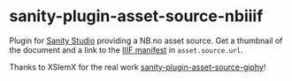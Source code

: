 # sanity-plugin-asset-source-nbiiif

Plugin for [Sanity Studio](https://www.sanity.io) providing a NB.no asset source. Get a thumbnail of the document and a link to the [IIIF manifest](https://iiif.io/api/presentation/2.0/#introduction) in `asset.source.url`.

Thanks to XSlemX for the real work [sanity-plugin-asset-source-giphy](https://github.com/XSlemX/sanity-plugin-asset-source-giphy)!

<!-- ## Installation

In your studio folder, run:

```
sanity install asset-source-nbiiif
``` -->